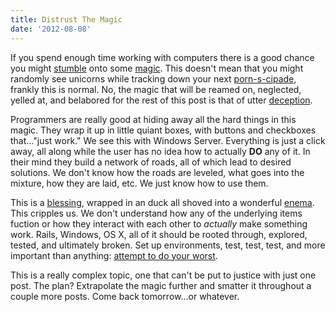 ```yaml
---
title: Distrust The Magic
date: '2012-08-08'
---
```


If you spend enough time working with computers there is a good chance
you might [stumble][1] onto some [magic][2]. This doesn't mean that you
might randomly see unicorns while tracking down your next [porn-s-cipade][3],
frankly this is normal. No, the magic that will be reamed on, neglected,
yelled at, and belabored for the rest of this post is that of utter
[deception][4].

Programmers are really good at hiding away all the hard things in this
magic. They wrap it up in little quiant boxes, with buttons and
checkboxes that..."just work." We see this with Windows Server.
Everything is just a click away, all along while the user has no idea
how to actually __DO__ any of it. In their mind they build a network of
roads, all of which lead to desired solutions. We don't know how the
roads are leveled, what goes into the mixture, how they are laid, etc.
We just know how to use them.

This is a [blessing][5], wrapped in an duck all shoved into a
wonderful [enema][6]. This cripples us. We don't understand how any of
the underlying items fuction or how they interact with each other to
_actually_ make something work. Rails, Windows, OS X, all of it should
be rooted through, explored, tested, and ultimately broken. Set up
environments, test, test, test, and more important than anything:
[attempt to do your worst][7].

This is a really complex topic, one that can't be put to justice with
just one post. The plan? Extrapolate the magic further and smatter it
throughout a couple more posts. Come back tomorrow...or whatever.

[1]: http://tremendousnews.com/wp-content/uploads/2009/10/drunk-urinal.jpg
[2]: http://2.bp.blogspot.com/-GTXZyOmzHaA/TfHMTu4JfOI/AAAAAAAAAzo/BQ7pgmBblno/s1600/finkle_630x_2.jpg
[3]: https://www.airtime.com/
[4]: #
[5]: http://cloudbacon.com
[6]: http://supershopsite.com/product_image/Pet/merrick-turducken-dog-food-case-of-24-55oz-cans.jpg
[7]: http://youtu.be/-JFfN5pKzFU
